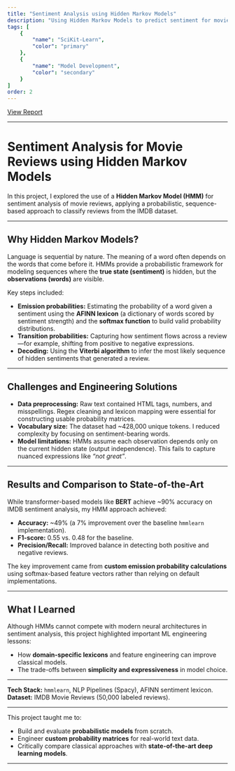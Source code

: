```yaml
---
title: "Sentiment Analysis using Hidden Markov Models"
description: "Using Hidden Markov Models to predict sentiment for movie reviews"
tags: [
    {
        "name": "SciKit-Learn",
        "color": "primary"
    },
    {
        "name": "Model Development",
        "color": "secondary"
    }
]
order: 2
---
```


<a href="/project-pdfs/SentimentAnalysis.pdf" target="_blank">View Report</a>

---

# Sentiment Analysis for Movie Reviews using Hidden Markov Models

In this project, I explored the use of a **Hidden Markov Model (HMM)** for sentiment analysis of movie reviews, applying a probabilistic, sequence-based approach to classify reviews from the IMDB dataset.

---

## Why Hidden Markov Models?

Language is sequential by nature. The meaning of a word often depends on the words that come before it. HMMs provide a probabilistic framework for modeling sequences where the **true state (sentiment)** is hidden, but the **observations (words)** are visible.

Key steps included:

* **Emission probabilities:** Estimating the probability of a word given a sentiment using the **AFINN lexicon** (a dictionary of words scored by sentiment strength) and the **softmax function** to build valid probability distributions.
* **Transition probabilities:** Capturing how sentiment flows across a review—for example, shifting from positive to negative expressions.
* **Decoding:** Using the **Viterbi algorithm** to infer the most likely sequence of hidden sentiments that generated a review.

---

## Challenges and Engineering Solutions

* **Data preprocessing:** Raw text contained HTML tags, numbers, and misspellings. Regex cleaning and lexicon mapping were essential for constructing usable probability matrices.
* **Vocabulary size:** The dataset had ~428,000 unique tokens. I reduced complexity by focusing on sentiment-bearing words.
* **Model limitations:** HMMs assume each observation depends only on the current hidden state (output independence). This fails to capture nuanced expressions like *“not great”*.

---

## Results and Comparison to State-of-the-Art

While transformer-based models like **BERT** achieve ~90% accuracy on IMDB sentiment analysis, my HMM approach achieved:

* **Accuracy:** ~49% (a 7% improvement over the baseline `hmmlearn` implementation).
* **F1-score:** 0.55 vs. 0.48 for the baseline.
* **Precision/Recall:** Improved balance in detecting both positive and negative reviews.

The key improvement came from **custom emission probability calculations** using softmax-based feature vectors rather than relying on default implementations.

---

## What I Learned

Although HMMs cannot compete with modern neural architectures in sentiment analysis, this project highlighted important ML engineering lessons:

* How **domain-specific lexicons** and feature engineering can improve classical models.
* The trade-offs between **simplicity and expressiveness** in model choice.

---

**Tech Stack:** `hmmlearn`, NLP Pipelines (Spacy), AFINN sentiment lexicon.
**Dataset:** IMDB Movie Reviews (50,000 labeled reviews).

---

This project taught me to:

* Build and evaluate **probabilistic models** from scratch.
* Engineer **custom probability matrices** for real-world text data.
* Critically compare classical approaches with **state-of-the-art deep learning models**.

---